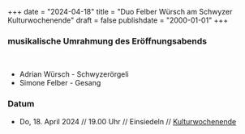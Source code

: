﻿﻿+++
date = "2024-04-18"
title = "Duo Felber Würsch am Schwyzer Kulturwochenende"
draft = false
publishdate = "2000-01-01"
+++

### musikalische Umrahmung des Eröffnungsabends

<br>

* Adrian Würsch - Schwyzerörgeli
* Simone Felber - Gesang


### Datum

* Do, 18. April 2024  // 19.00 Uhr // Einsiedeln // [Kulturwochenende](https://www.kulturwochenende.ch/)